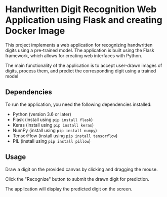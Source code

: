 # Handwritten Digit Recognition Web Application using Flask and creating Docker Image

This project implements a web application for recognizing handwritten digits using a pre-trained model. The application is built using the Flask framework, which allows for creating web interfaces with Python.

The main functionality of the application is to accept user-drawn images of digits, process them, and predict the corresponding digit using a trained model

## Dependencies

To run the application, you need the following dependencies installed:

- Python (version 3.6 or later)
- Flask (install using `pip install flask`)
- Keras (install using `pip install keras`)
- NumPy (install using `pip install numpy`)
- TensorFlow (install using `pip install tensorflow`)
- PIL (install using `pip install pillow`)

## Usage
Draw a digit on the provided canvas by clicking and dragging the mouse.

Click the "Recognize" button to submit the drawn digit for prediction.

The application will display the predicted digit on the screen.
